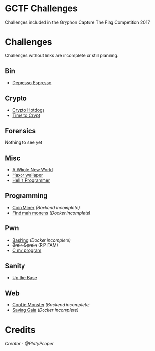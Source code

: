 # GCTF Challenges
Challenges included in the Gryphon Capture The Flag Competition 2017

# Challenges
Challenges without links are incomplete or still planning.

## Bin
- [Depresso Espresso](Depresso%20Espresso)

## Crypto
- [Crypto Hotdogs](Crypto%20Hotdogs)
- [Time to Crypt](Time%20to%20Crypt)

## Forensics
Nothing to see yet

## Misc
- [A Whole New World](A%20Whole%20New%20World)
- [Haxor wallaper](Haxor%20wallpaper)
- [Hell's Programmer](Hell's%20Programmer)

## Programming
- [Coin Miner](Coin%20Miner) <i>(Backend incomplete)</i>
- [Find mah monehs](Find%20mah%20monehs) <i>(Docker incomplete)</i>

## Pwn
- [Bashing](Bashing) <i>(Docker incomplete)</i>
- ~~Brain Sprain~~ (RIP FAM)
- [C my program](C%20my%20program)

## Sanity
- [Up the Base](Up%20the%20Base)

## Web
- [Cookie Monster](Cookie%20Monster) <i>(Backend incomplete)</i>
- [Saving Gaia](Saving%20Gaia) <i>(Docker incomplete)</i>

# Credits
<i>Creator - @PlatyPooper</i>
